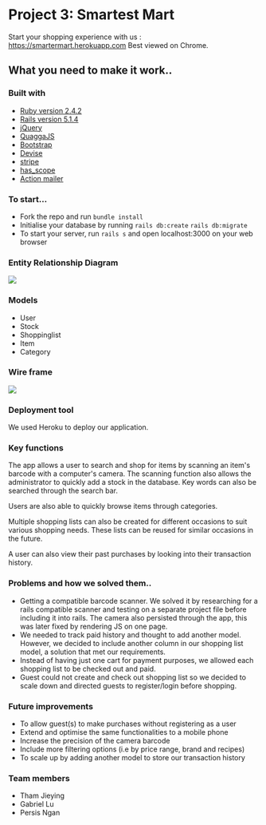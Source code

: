 # Project 3: Smartest Mart

Start your shopping experience with us : https://smartermart.herokuapp.com
Best viewed on Chrome. 


## What you need to make it work..

### Built with
* [Ruby version 2.4.2](https://www.ruby-lang.org/en/)
* [Rails version 5.1.4](http://weblog.rubyonrails.org/2016/6/30/Rails-5-0-final/)
* [jQuery](http://jquery.com/)
* [QuaggaJS](https://serratus.github.io/quaggaJS/)
* [Bootstrap](https://v4-alpha.getbootstrap.com/)
* [Devise](https://github.com/plataformatec/devise )
* [stripe](https://stripe.com/)
* [has_scope](https://github.com/plataformatec/has_scope)
* [Action mailer](http://guides.rubyonrails.org/action_mailer_basics.html)


### To start...
* Fork the repo and run ```bundle install```
* Initialise your database by running ```rails db:create``` ```rails db:migrate```
* To start your server, run ```rails s``` and open localhost:3000 on your web browser

### Entity Relationship Diagram
![](app/assets/images/ERD.jpg)

### Models
* User
* Stock
* Shoppinglist
* Item
* Category

### Wire frame
![](app/assets/images/wireframe.jpg)

### Deployment tool
We used Heroku to deploy our application.

### Key functions
The app allows a user to search and shop for items by scanning an item's barcode with a computer's camera. The scanning function also allows the administrator to quickly add a stock in the database. Key words can also be searched through the search bar.

Users are also able to quickly browse items through categories.

Multiple shopping lists can also be created for different occasions to suit various shopping needs. These lists can be reused for similar occasions in the future.

A user can also view their past purchases by looking into their transaction history.

### Problems and how we solved them..
* Getting a compatible barcode scanner. We solved it by researching for a rails compatible scanner and testing on a separate project file before including it into rails. The camera also persisted through the app, this was later fixed by rendering JS on one page.
* We needed to track paid history and thought to add another model. However, we decided to include another column in our shopping list model, a solution that met our requirements.
* Instead of having just one cart for payment purposes, we allowed each shopping list to be checked out and paid.
* Guest could not create and check out shopping list so we decided to scale down and directed guests to register/login before shopping.

### Future improvements
* To allow guest(s) to make purchases without registering as a user
* Extend and optimise the same functionalities to a mobile phone
* Increase the precision of the camera barcode
* Include more filtering options (i.e by price range, brand and recipes)
* To scale up by adding another model to store our transaction history

### Team members
* Tham Jieying
* Gabriel Lu
* Persis Ngan
